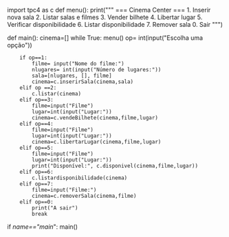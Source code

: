import tpc4 as c
def menu():
    print("""
    === Cinema Center ===
    1. Inserir nova sala
    2. Listar salas e filmes
    3. Vender bilhete
    4. Libertar lugar
    5. Verificar disponibilidade
    6. Listar disponibilidade
    7. Remover sala
    0. Sair
    """)

def main():
    cinema=[]
    while True:
        menu()
        op= int(input("Escolha uma opção"))

        if op==1:
            filme= input("Nome do filme:")
            nlugares= int(input("Número de lugares:"))
            sala=[nlugares, [], filme]
            cinema=c.inserirSala(cinema,sala)
        elif op ==2:
            c.listar(cinema)
        elif op==3:
            filme=input("Filme")
            lugar=int(input("Lugar:"))
            cinema=c.vendeBilhete(cinema,filme,lugar)
        elif op==4:
            filme=input("Filme")
            lugar=int(input("Lugar:"))
            cinema=c.libertarLugar(cinema,filme,lugar)
        elif op==5:
            filme=input("Filme")
            lugar=int(input("Lugar:"))
            print("Disponível:", c.disponivel(cinema,filme,lugar))
        elif op==6:
            c.listardisponibilidade(cinema)
        elif op==7:
            filme=input("Filme:")
            cinema=c.removerSala(cinema,filme)
        elif op==0:
            print("A sair")
            break
if _name=="main_":
    main()

